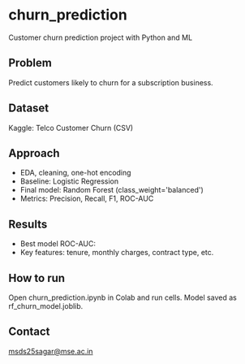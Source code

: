 # churn_prediction
Customer churn prediction project with Python and ML
## Problem
Predict customers likely to churn for a subscription business.

## Dataset
Kaggle: Telco Customer Churn (CSV)

## Approach
- EDA, cleaning, one-hot encoding
- Baseline: Logistic Regression
- Final model: Random Forest (class_weight='balanced')
- Metrics: Precision, Recall, F1, ROC-AUC

## Results
- Best model ROC-AUC: <fill your value>
- Key features: tenure, monthly charges, contract type, etc.

## How to run
Open churn_prediction.ipynb in Colab and run cells. Model saved as rf_churn_model.joblib.

## Contact
msds25sagar@mse.ac.in
